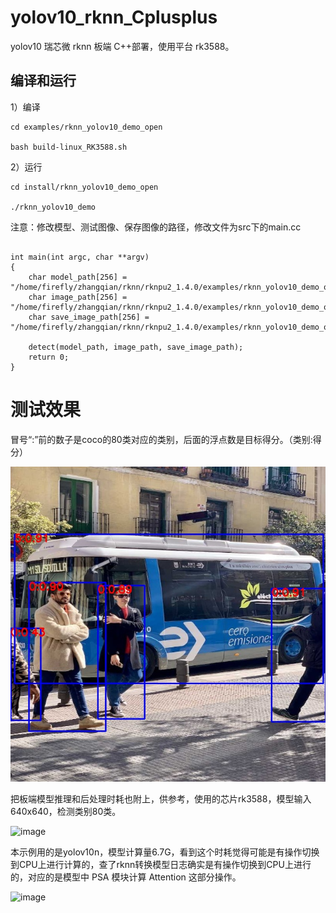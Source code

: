 # yolov10_rknn_Cplusplus
yolov10 瑞芯微 rknn 板端 C++部署，使用平台 rk3588。


## 编译和运行

1）编译

```
cd examples/rknn_yolov10_demo_open

bash build-linux_RK3588.sh

```

2）运行

```
cd install/rknn_yolov10_demo_open

./rknn_yolov10_demo

```

注意：修改模型、测试图像、保存图像的路径，修改文件为src下的main.cc

```

int main(int argc, char **argv)
{
    char model_path[256] = "/home/firefly/zhangqian/rknn/rknpu2_1.4.0/examples/rknn_yolov10_demo_open/model/RK3588/yolov8n_ZQ.rknn";
    char image_path[256] = "/home/firefly/zhangqian/rknn/rknpu2_1.4.0/examples/rknn_yolov10_demo_open/test.jpg";
    char save_image_path[256] = "/home/firefly/zhangqian/rknn/rknpu2_1.4.0/examples/rknn_yolov10_demo_open/test_result.jpg";

    detect(model_path, image_path, save_image_path);
    return 0;
}
```


# 测试效果


冒号“:”前的数子是coco的80类对应的类别，后面的浮点数是目标得分。（类别:得分）

![images](https://github.com/cqu20160901/yolov10_rknn_Cplusplus/blob/main/test_result.jpg)


把板端模型推理和后处理时耗也附上，供参考，使用的芯片rk3588，模型输入640x640，检测类别80类。

![image](https://github.com/cqu20160901/yolov10_rknn_Cplusplus/assets/22290931/3c843ff5-4746-4cb3-83da-6fb758a98195)


本示例用的是yolov10n，模型计算量6.7G，看到这个时耗觉得可能是有操作切换到CPU上进行计算的，查了rknn转换模型日志确实是有操作切换到CPU上进行的，对应的是模型中 PSA 模块计算 Attention 这部分操作。

![image](https://github.com/cqu20160901/yolov10_rknn_Cplusplus/assets/22290931/27f478b1-c99a-4e55-9d8e-228e1dc9fe66)




